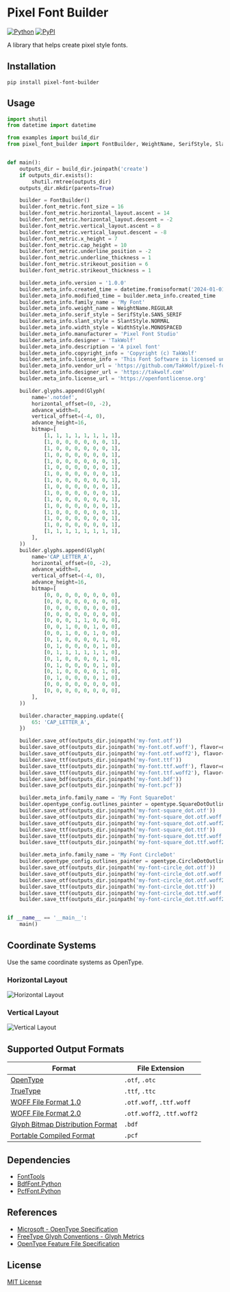 # Pixel Font Builder

[![Python](https://img.shields.io/badge/python-3.12-brightgreen)](https://www.python.org)
[![PyPI](https://img.shields.io/pypi/v/pixel-font-builder)](https://pypi.org/project/pixel-font-builder/)

A library that helps create pixel style fonts.

## Installation

```shell
pip install pixel-font-builder
```

## Usage

```python
import shutil
from datetime import datetime

from examples import build_dir
from pixel_font_builder import FontBuilder, WeightName, SerifStyle, SlantStyle, WidthStyle, Glyph, opentype


def main():
    outputs_dir = build_dir.joinpath('create')
    if outputs_dir.exists():
        shutil.rmtree(outputs_dir)
    outputs_dir.mkdir(parents=True)

    builder = FontBuilder()
    builder.font_metric.font_size = 16
    builder.font_metric.horizontal_layout.ascent = 14
    builder.font_metric.horizontal_layout.descent = -2
    builder.font_metric.vertical_layout.ascent = 8
    builder.font_metric.vertical_layout.descent = -8
    builder.font_metric.x_height = 7
    builder.font_metric.cap_height = 10
    builder.font_metric.underline_position = -2
    builder.font_metric.underline_thickness = 1
    builder.font_metric.strikeout_position = 6
    builder.font_metric.strikeout_thickness = 1

    builder.meta_info.version = '1.0.0'
    builder.meta_info.created_time = datetime.fromisoformat('2024-01-01T00:00:00Z')
    builder.meta_info.modified_time = builder.meta_info.created_time
    builder.meta_info.family_name = 'My Font'
    builder.meta_info.weight_name = WeightName.REGULAR
    builder.meta_info.serif_style = SerifStyle.SANS_SERIF
    builder.meta_info.slant_style = SlantStyle.NORMAL
    builder.meta_info.width_style = WidthStyle.MONOSPACED
    builder.meta_info.manufacturer = 'Pixel Font Studio'
    builder.meta_info.designer = 'TakWolf'
    builder.meta_info.description = 'A pixel font'
    builder.meta_info.copyright_info = 'Copyright (c) TakWolf'
    builder.meta_info.license_info = 'This Font Software is licensed under the SIL Open Font License, Version 1.1'
    builder.meta_info.vendor_url = 'https://github.com/TakWolf/pixel-font-builder'
    builder.meta_info.designer_url = 'https://takwolf.com'
    builder.meta_info.license_url = 'https://openfontlicense.org'

    builder.glyphs.append(Glyph(
        name='.notdef',
        horizontal_offset=(0, -2),
        advance_width=8,
        vertical_offset=(-4, 0),
        advance_height=16,
        bitmap=[
            [1, 1, 1, 1, 1, 1, 1, 1],
            [1, 0, 0, 0, 0, 0, 0, 1],
            [1, 0, 0, 0, 0, 0, 0, 1],
            [1, 0, 0, 0, 0, 0, 0, 1],
            [1, 0, 0, 0, 0, 0, 0, 1],
            [1, 0, 0, 0, 0, 0, 0, 1],
            [1, 0, 0, 0, 0, 0, 0, 1],
            [1, 0, 0, 0, 0, 0, 0, 1],
            [1, 0, 0, 0, 0, 0, 0, 1],
            [1, 0, 0, 0, 0, 0, 0, 1],
            [1, 0, 0, 0, 0, 0, 0, 1],
            [1, 0, 0, 0, 0, 0, 0, 1],
            [1, 0, 0, 0, 0, 0, 0, 1],
            [1, 0, 0, 0, 0, 0, 0, 1],
            [1, 0, 0, 0, 0, 0, 0, 1],
            [1, 1, 1, 1, 1, 1, 1, 1],
        ],
    ))
    builder.glyphs.append(Glyph(
        name='CAP_LETTER_A',
        horizontal_offset=(0, -2),
        advance_width=8,
        vertical_offset=(-4, 0),
        advance_height=16,
        bitmap=[
            [0, 0, 0, 0, 0, 0, 0, 0],
            [0, 0, 0, 0, 0, 0, 0, 0],
            [0, 0, 0, 0, 0, 0, 0, 0],
            [0, 0, 0, 0, 0, 0, 0, 0],
            [0, 0, 0, 1, 1, 0, 0, 0],
            [0, 0, 1, 0, 0, 1, 0, 0],
            [0, 0, 1, 0, 0, 1, 0, 0],
            [0, 1, 0, 0, 0, 0, 1, 0],
            [0, 1, 0, 0, 0, 0, 1, 0],
            [0, 1, 1, 1, 1, 1, 1, 0],
            [0, 1, 0, 0, 0, 0, 1, 0],
            [0, 1, 0, 0, 0, 0, 1, 0],
            [0, 1, 0, 0, 0, 0, 1, 0],
            [0, 1, 0, 0, 0, 0, 1, 0],
            [0, 0, 0, 0, 0, 0, 0, 0],
            [0, 0, 0, 0, 0, 0, 0, 0],
        ],
    ))

    builder.character_mapping.update({
        65: 'CAP_LETTER_A',
    })

    builder.save_otf(outputs_dir.joinpath('my-font.otf'))
    builder.save_otf(outputs_dir.joinpath('my-font.otf.woff'), flavor=opentype.Flavor.WOFF)
    builder.save_otf(outputs_dir.joinpath('my-font.otf.woff2'), flavor=opentype.Flavor.WOFF2)
    builder.save_ttf(outputs_dir.joinpath('my-font.ttf'))
    builder.save_ttf(outputs_dir.joinpath('my-font.ttf.woff'), flavor=opentype.Flavor.WOFF)
    builder.save_ttf(outputs_dir.joinpath('my-font.ttf.woff2'), flavor=opentype.Flavor.WOFF2)
    builder.save_bdf(outputs_dir.joinpath('my-font.bdf'))
    builder.save_pcf(outputs_dir.joinpath('my-font.pcf'))

    builder.meta_info.family_name = 'My Font SquareDot'
    builder.opentype_config.outlines_painter = opentype.SquareDotOutlinesPainter()
    builder.save_otf(outputs_dir.joinpath('my-font-square_dot.otf'))
    builder.save_otf(outputs_dir.joinpath('my-font-square_dot.otf.woff'), flavor=opentype.Flavor.WOFF)
    builder.save_otf(outputs_dir.joinpath('my-font-square_dot.otf.woff2'), flavor=opentype.Flavor.WOFF2)
    builder.save_ttf(outputs_dir.joinpath('my-font-square_dot.ttf'))
    builder.save_ttf(outputs_dir.joinpath('my-font-square_dot.ttf.woff'), flavor=opentype.Flavor.WOFF)
    builder.save_ttf(outputs_dir.joinpath('my-font-square_dot.ttf.woff2'), flavor=opentype.Flavor.WOFF2)

    builder.meta_info.family_name = 'My Font CircleDot'
    builder.opentype_config.outlines_painter = opentype.CircleDotOutlinesPainter()
    builder.save_otf(outputs_dir.joinpath('my-font-circle_dot.otf'))
    builder.save_otf(outputs_dir.joinpath('my-font-circle_dot.otf.woff'), flavor=opentype.Flavor.WOFF)
    builder.save_otf(outputs_dir.joinpath('my-font-circle_dot.otf.woff2'), flavor=opentype.Flavor.WOFF2)
    builder.save_ttf(outputs_dir.joinpath('my-font-circle_dot.ttf'))
    builder.save_ttf(outputs_dir.joinpath('my-font-circle_dot.ttf.woff'), flavor=opentype.Flavor.WOFF)
    builder.save_ttf(outputs_dir.joinpath('my-font-circle_dot.ttf.woff2'), flavor=opentype.Flavor.WOFF2)


if __name__ == '__main__':
    main()
```

## Coordinate Systems

Use the same coordinate systems as OpenType.

### Horizontal Layout

![Horizontal Layout](https://freetype.org/freetype2/docs/glyphs/glyph-metrics-3.svg)

### Vertical Layout

![Vertical Layout](https://freetype.org/freetype2/docs/glyphs/glyph-metrics-4.svg)

## Supported Output Formats

| Format | File Extension |
|---|---|
| [OpenType](https://learn.microsoft.com/en-us/typography/opentype/) | `.otf`, `.otc` |
| [TrueType](https://learn.microsoft.com/en-us/typography/truetype/) | `.ttf`, `.ttc` |
| [WOFF File Format 1.0](https://www.w3.org/TR/WOFF/) | `.otf.woff`, `.ttf.woff` |
| [WOFF File Format 2.0](https://www.w3.org/TR/WOFF2/) | `.otf.woff2`, `.ttf.woff2` |
| [Glyph Bitmap Distribution Format](https://en.wikipedia.org/wiki/Glyph_Bitmap_Distribution_Format) | `.bdf` |
| [Portable Compiled Format](https://en.wikipedia.org/wiki/Portable_Compiled_Format) | `.pcf` |

## Dependencies

- [FontTools](https://github.com/fonttools/fonttools)
- [BdfFont.Python](https://github.com/TakWolf/bdffont-python)
- [PcfFont.Python](https://github.com/TakWolf/pcffont-python)

## References

- [Microsoft - OpenType Specification](https://learn.microsoft.com/en-us/typography/opentype/spec/)
- [FreeType Glyph Conventions - Glyph Metrics](https://freetype.org/freetype2/docs/glyphs/glyphs-3.html)
- [OpenType Feature File Specification](https://adobe-type-tools.github.io/afdko/OpenTypeFeatureFileSpecification.html)

## License

[MIT License](LICENSE)
